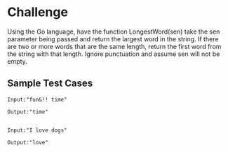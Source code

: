 # Challenge

Using the Go language, have the function LongestWord(sen) take the sen parameter being passed and return the largest word in the string. If there are two or more words that are the same length, return the first word from the string with that length. Ignore punctuation and assume sen will not be empty.

## Sample Test Cases

```
Input:"fun&!! time"

Output:"time"


Input:"I love dogs"

Output:"love"
```
